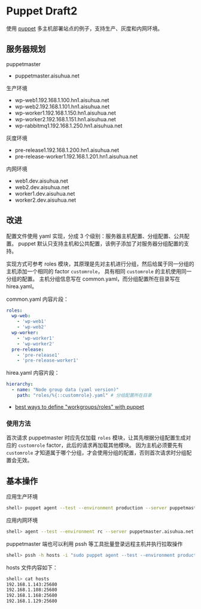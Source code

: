 # Puppet Draft2

使用 [puppet](https://puppet.com/) 多主机部署站点的例子，支持生产、灰度和内网环境。

## 服务器规划

 puppetmaster
 
- puppetmaster.aisuhua.net

生产环境

- wp-web1.192.168.1.100.hn1.aisuhua.net
- wp-web2.192.168.1.101.hn1.aisuhua.net 
- wp-worker1.192.168.1.150.hn1.aisuhua.net
- wp-worker2.192.168.1.151.hn1.aisuhua.net
- wp-rabbitmq1.192.168.1.250.hn1.aisuhua.net

灰度环境

- pre-release1.192.168.1.200.hn1.aisuhua.net
- pre-release-worker1.192.168.1.201.hn1.aisuhua.net

内网环境

- web1.dev.aisuhua.net
- web2.dev.aisuhua.net
- worker1.dev.aisuhua.net
- worker2.dev.aisuhua.net

## 改进

配置文件使用 yaml 实现，分成 3 个级别：服务器主机配置、分组配置、公共配置。
puppet 默认只支持主机和公共配置，该例子添加了对服务器分组配置的支持。

实现方式可参考 roles 模块，其原理是先对主机进行分组，然后给属于同一分组的主机添加一个相同的 factor `customrole`，
具有相同 `customrole` 的主机使用同一分组的配置。
主机分组信息写在 common.yaml，而分组配置所在目录写在 hirea.yaml。

common.yaml 内容片段：

```yaml
roles:
  wp-web:
    - 'wp-web1'
    - 'wp-web2'
  wp-worker:
    - 'wp-worker1'
    - 'wp-worker2'
  pre-release:
    - 'pre-release1'
    - 'pre-release-worker1'
```

hirea.yaml 内容片段：

```yaml
hierarchy:
  - name: "Node group data (yaml version)" 
    path: "roles/%{::customrole}.yaml" # 分组配置所在目录
```

- [best ways to define "workgroups/roles" with puppet](https://www.reddit.com/r/Puppet/comments/4m1ny6/best_ways_to_define_workgroupsroles_with_puppet/)

### 使用方法

首次请求 puppetmaster 时应先仅加载 `roles` 模块，让其先根据分组配置生成对应的 `customrole` factor，此后的请求再加载其他模块。
因为主机必须要先有 `customrole` 才知道属于哪个分组，才会使用分组的配置，否则首次请求时分组配置会无效。

## 基本操作

应用生产环境

```sh
shell> puppet agent --test --environment production --server puppetmaster.aisuhua.net
```

应用内网环境

```sh
shell> agent --test --environment rc --server puppetmaster.aisuhua.net
```

puppetmaster 端也可以利用 pssh 等工具批量登录远程主机并执行拉取操作

```sh
shell> pssh -h hosts -i "sudo puppet agent --test --environment production --server puppetmaster.aisuhua.net"
```

hosts 文件内容如下：

```sh
shell> cat hosts
192.168.1.143:25680
192.168.1.108:25680
192.168.1.168:25680
192.168.1.129:25680
```
